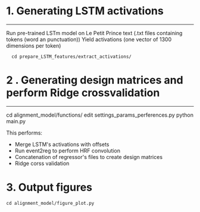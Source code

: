 # 1. Generating LSTM activations
-------------------------------------------
Run pre-trained LSTm model on Le Petit Prince text (.txt files containing tokens (word an punctuation))
Yield activations (one vector of 1300 dimensions per token)  

      cd prepare_LSTM_features/extract_activations/

# 2 . Generating design matrices and perform Ridge crossvalidation 
-------------------------------------------

  cd alignment_model/functions/
  edit settings_params_perferences.py
  python main.py 

This performs:

* Merge LSTM's activations with offsets
* Run event2reg to perform HRF convolution
* Concatenation of regressor's files to create design matrices
* Ridge corss validation 

# 3. Output figures
	
	cd alignment_model/figure_plot.py

